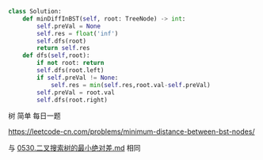 <!--
 * @Description: 
 * @Autor: Au3C2
 * @Date: 2021-04-13 14:17:59
 * @LastEditors: Au3C2
 * @LastEditTime: 2021-04-13 14:23:58
-->
```python
class Solution:
    def minDiffInBST(self, root: TreeNode) -> int:
        self.preVal = None
        self.res = float('inf')
        self.dfs(root)
        return self.res
    def dfs(self,root):
        if not root: return
        self.dfs(root.left)
        if self.preVal != None:
            self.res = min(self.res,root.val-self.preVal)
        self.preVal = root.val
        self.dfs(root.right)
```
树 简单 每日一题

https://leetcode-cn.com/problems/minimum-distance-between-bst-nodes/

与 [0530.二叉搜索树的最小绝对差.md](0530.二叉搜索树的最小绝对差.md) 相同

